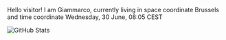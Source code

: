 Hello visitor! I am Giammarco, currently living in space coordinate Brussels and time coordinate Wednesday, 30 June, 08:05 CEST

![GitHub Stats](https://github-readme-stats.vercel.app/api?username=grcasanova)
